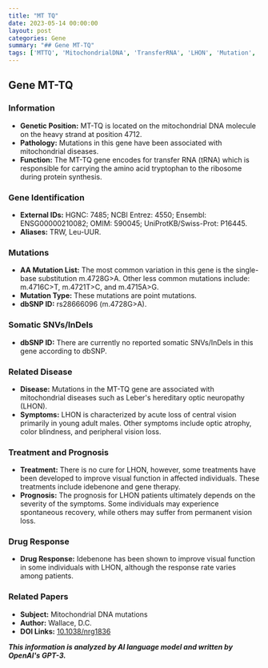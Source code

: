 ```yaml
---
title: "MT TQ"
date: 2023-05-14 00:00:00
layout: post
categories: Gene
summary: "## Gene MT-TQ"
tags: ['MTTQ', 'MitochondrialDNA', 'TransferRNA', 'LHON', 'Mutation', 'Treatment', 'Prognosis', 'Idebenone']
---
```


## Gene MT-TQ

### Information

- **Genetic Position:** MT-TQ is located on the mitochondrial DNA molecule on the heavy strand at position 4712.
- **Pathology:** Mutations in this gene have been associated with mitochondrial diseases.
- **Function:** The MT-TQ gene encodes for transfer RNA (tRNA) which is responsible for carrying the amino acid tryptophan to the ribosome during protein synthesis.

### Gene Identification

- **External IDs:** HGNC: 7485; NCBI Entrez: 4550; Ensembl: ENSG00000210082; OMIM: 590045; UniProtKB/Swiss-Prot: P16445.
- **Aliases:** TRW, Leu-UUR.

### Mutations

- **AA Mutation List:** The most common variation in this gene is the single-base substitution m.4728G>A. Other less common mutations include: m.4716C>T, m.4721T>C, and m.4715A>G.
- **Mutation Type:** These mutations are point mutations.
- **dbSNP ID:** rs28666096 (m.4728G>A).

### Somatic SNVs/InDels

- **dbSNP ID:** There are currently no reported somatic SNVs/InDels in this gene according to dbSNP.

### Related Disease

- **Disease:** Mutations in the MT-TQ gene are associated with mitochondrial diseases such as Leber's hereditary optic neuropathy (LHON).
- **Symptoms:** LHON is characterized by acute loss of central vision primarily in young adult males. Other symptoms include optic atrophy, color blindness, and peripheral vision loss.

### Treatment and Prognosis

- **Treatment:** There is no cure for LHON, however, some treatments have been developed to improve visual function in affected individuals. These treatments include idebenone and gene therapy.
- **Prognosis:** The prognosis for LHON patients ultimately depends on the severity of the symptoms. Some individuals may experience spontaneous recovery, while others may suffer from permanent vision loss.

### Drug Response

- **Drug Response:** Idebenone has been shown to improve visual function in some individuals with LHON, although the response rate varies among patients.

### Related Papers

- **Subject:** Mitochondrial DNA mutations
- **Author:** Wallace, D.C.
- **DOI Links:** [10.1038/nrg1836](https://doi.org/10.1038/nrg1836)

**_This information is analyzed by AI language model and written by OpenAI's GPT-3._**